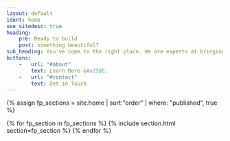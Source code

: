 ```yaml
---
layout: default
ident: home
use_sitedesc: true
heading:
    pre: Ready to build
    post: something beautiful?
sub_heading: You've come to the right place. We are experts at bringing ideas to life by building the things you see and interact with online.
buttons:
    -   url: "#about"
        text: Learn More &#x25BE;
    -   url: "#contact"
        text: Get in Touch
---
```


{% assign fp_sections = site.home | sort:"order" | where: "published", true %}

{% for fp_section in fp_sections %}
  {% include section.html section=fp_section %}
{% endfor %}
